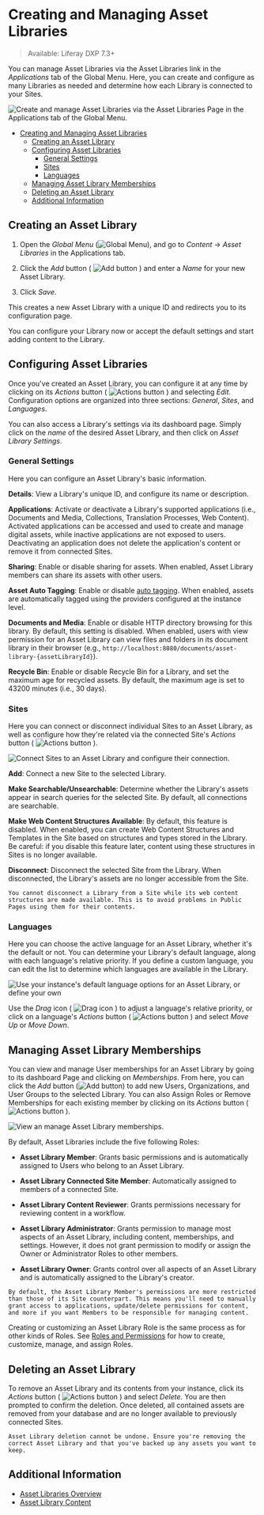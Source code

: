# Creating and Managing Asset Libraries

> Available: Liferay DXP 7.3+

You can manage Asset Libraries via the Asset Libraries link in the *Applications* tab of the Global Menu. Here, you can create and configure as many Libraries as needed and determine how each Library is connected to your Sites.

![Create and manage Asset Libraries via the Asset Libraries Page in the Applications tab of the Global Menu.](./creating-and-managing-asset-libraries/images/01.png)

- [Creating and Managing Asset Libraries](#creating-and-managing-asset-libraries)
  - [Creating an Asset Library](#creating-an-asset-library)
  - [Configuring Asset Libraries](#configuring-asset-libraries)
    - [General Settings](#general-settings)
    - [Sites](#sites)
    - [Languages](#languages)
  - [Managing Asset Library Memberships](#managing-asset-library-memberships)
  - [Deleting an Asset Library](#deleting-an-asset-library)
  - [Additional Information](#additional-information)

## Creating an Asset Library

1. Open the *Global Menu* (![Global Menu](../../images/icon-applications-menu.png)), and go to *Content* &rarr; *Asset Libraries* in the Applications tab.

1. Click the *Add* button ( ![Add button](../../images/icon-add.png) ) and enter a *Name* for your new Asset Library.

1. Click *Save*.

This creates a new Asset Library with a unique ID and redirects you to its configuration page.

You can configure your Library now or accept the default settings and start adding content to the Library.

## Configuring Asset Libraries

Once you've created an Asset Library, you can configure it at any time by clicking on its *Actions* button ( ![Actions button](../../images/icon-actions.png) ) and selecting *Edit*. Configuration options are organized into three sections: *General*, *Sites*, and *Languages*.

You can also access a Library's settings via its dashboard page. Simply click on the *name* of the desired Asset Library, and then click on *Asset Library Settings*.

### General Settings

Here you can configure an Asset Library's basic information.

**Details**: View a Library's unique ID, and configure its name or description.

**Applications**: Activate or deactivate a Library's supported applications (i.e., Documents and Media, Collections, Translation Processes, Web Content). Activated applications can be accessed and used to create and manage digital assets, while inactive applications are not exposed to users. Deactivating an application does not delete the application's content or remove it from connected Sites.

**Sharing**: Enable or disable sharing for assets. When enabled, Asset Library members can share its assets with other users.

**Asset Auto Tagging**: Enable or disable [auto tagging](../tags-and-categories/auto-tagging/auto-tagging-assets.md). When enabled, assets are automatically tagged using the providers configured at the instance level.

**Documents and Media**: Enable or disable HTTP directory browsing for this library. By default, this setting is disabled. When enabled, users with view permission for an Asset Library can view files and folders in its document library in their browser (e.g., `http://localhost:8080/documents/asset-library-{assetLibraryId}`).

**Recycle Bin**: Enable or disable Recycle Bin for a Library, and set the maximum age for recycled assets. By default, the maximum age is set to 43200 minutes (i.e., 30 days).

### Sites

Here you can connect or disconnect individual Sites to an Asset Library, as well as configure how they're related via the connected Site's *Actions* button ( ![Actions button](../../images/icon-actions.png) ).

![Connect Sites to an Asset Library and configure their connection.](./creating-and-managing-asset-libraries/images/02.png)

**Add**: Connect a new Site to the selected Library.

**Make Searchable/Unsearchable**: Determine whether the Library's assets appear in search queries for the selected Site. By default, all connections are searchable.

**Make Web Content Structures Available**: By default, this feature is disabled. When enabled, you can create Web Content Structures and Templates in the Site based on structures and types stored in the Library. Be careful: if you disable this feature later, content using these structures in Sites is no longer available.

**Disconnect**: Disconnect the selected Site from the Library. When disconnected, the Library's assets are no longer accessible from the Site.

   ```{important}
   You cannot disconnect a Library from a Site while its web content structures are made available. This is to avoid problems in Public Pages using them for their contents.
   ```

### Languages

Here you can choose the active language for an Asset Library, whether it's the default or not. You can determine your Library's default language, along with each language's relative priority. If you define a custom language, you can edit the list to determine which languages are available in the Library.

![Use your instance's default language options for an Asset Library, or define your own](./creating-and-managing-asset-libraries/images/03.png)

Use the *Drag* icon ( ![Drag icon](../../images/icon-drag.png) ) to adjust a language's relative priority, or click on a language's *Actions* button ( ![Actions button](../../images/icon-actions.png) ) and select *Move Up* or *Move Down*.

## Managing Asset Library Memberships

You can view and manage User memberships for an Asset Library by going to its dashboard Page and clicking on *Memberships*. From here, you can click the *Add* button (![Add button](../../images/icon-add.png)) to add new Users, Organizations, and User Groups to the selected Library. You can also Assign Roles or Remove Memberships for each existing member by clicking on its *Actions* button ( ![Actions button](../../images/icon-actions.png) ).

![View an manage Asset Library memberships.](./creating-and-managing-asset-libraries/images/04.png)

By default, Asset Libraries include the five following Roles:

* **Asset Library Member**: Grants basic permissions and is automatically assigned to Users who belong to an Asset Library.

* **Asset Library Connected Site Member**: Automatically assigned to members of a connected Site.

* **Asset Library Content Reviewer**: Grants permissions necessary for reviewing content in a workflow.

* **Asset Library Administrator**: Grants permission to manage most aspects of an Asset Library, including content, memberships, and settings. However, it does not grant permission to modify or assign the Owner or Administrator Roles to other members.

* **Asset Library Owner**: Grants control over all aspects of an Asset Library and is automatically assigned to the Library's creator.

```{note}
By default, the Asset Library Member's permissions are more restricted than those of its Site counterpart. This means you'll need to manually grant access to applications, update/delete permissions for content, and more if you want Members to be responsible for managing content.
```

Creating or customizing an Asset Library Role is the same process as for other kinds of Roles. See [Roles and Permissions](../../users-and-permissions/roles-and-permissions.md) for how to create, customize, manage, and assign Roles.

## Deleting an Asset Library

To remove an Asset Library and its contents from your instance, click its *Actions* button ( ![Actions button](../../images/icon-actions.png) ) and select *Delete*. You are then prompted to confirm the deletion. Once deleted, all contained assets are removed from your database and are no longer available to previously connected Sites.

```{warning}
Asset Library deletion cannot be undone. Ensure you're removing the correct Asset Library and that you've backed up any assets you want to keep.
```

## Additional Information

* [Asset Libraries Overview](./asset-libraries-overview.md)
* [Asset Library Content](./asset-library-content.md)
